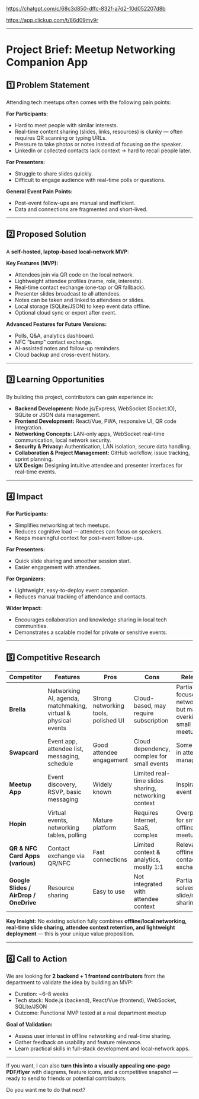 https://chatgpt.com/c/68c3d850-dffc-832f-a7d2-10d052207d8b

https://app.clickup.com/t/86d09my9r

---

# **Project Brief: Meetup Networking Companion App**

## 1️⃣ Problem Statement

Attending tech meetups often comes with the following pain points:

**For Participants:**

* Hard to meet people with similar interests.
* Real-time content sharing (slides, links, resources) is clunky — often requires QR scanning or typing URLs.
* Pressure to take photos or notes instead of focusing on the speaker.
* LinkedIn or collected contacts lack context → hard to recall people later.

**For Presenters:**

* Struggle to share slides quickly.
* Difficult to engage audience with real-time polls or questions.

**General Event Pain Points:**

* Post-event follow-ups are manual and inefficient.
* Data and connections are fragmented and short-lived.

---

## 2️⃣ Proposed Solution

A **self-hosted, laptop-based local-network MVP**:

**Key Features (MVP):**

* Attendees join via QR code on the local network.
* Lightweight attendee profiles (name, role, interests).
* Real-time contact exchange (one-tap or QR fallback).
* Presenter slides broadcast to all attendees.
* Notes can be taken and linked to attendees or slides.
* Local storage (SQLite/JSON) to keep event data offline.
* Optional cloud sync or export after event.

**Advanced Features for Future Versions:**

* Polls, Q\&A, analytics dashboard.
* NFC “bump” contact exchange.
* AI-assisted notes and follow-up reminders.
* Cloud backup and cross-event history.

---

## 3️⃣ Learning Opportunities

By building this project, contributors can gain experience in:

* **Backend Development:** Node.js/Express, WebSocket (Socket.IO), SQLite or JSON data management.
* **Frontend Development:** React/Vue, PWA, responsive UI, QR code integration.
* **Networking Concepts:** LAN-only apps, WebSocket real-time communication, local network security.
* **Security & Privacy:** Authentication, LAN isolation, secure data handling.
* **Collaboration & Project Management:** GitHub workflow, issue tracking, sprint planning.
* **UX Design:** Designing intuitive attendee and presenter interfaces for real-time events.

---

## 4️⃣ Impact

**For Participants:**

* Simplifies networking at tech meetups.
* Reduces cognitive load — attendees can focus on speakers.
* Keeps meaningful context for post-event follow-ups.

**For Presenters:**

* Quick slide sharing and smoother session start.
* Easier engagement with attendees.

**For Organizers:**

* Lightweight, easy-to-deploy event companion.
* Reduces manual tracking of attendance and contacts.

**Wider Impact:**

* Encourages collaboration and knowledge sharing in local tech communities.
* Demonstrates a scalable model for private or sensitive events.

---

## 5️⃣ Competitive Research

| Competitor                             | Features                                                      | Pros                                 | Cons                                                 | Relevance                                                              |
| -------------------------------------- | ------------------------------------------------------------- | ------------------------------------ | ---------------------------------------------------- | ---------------------------------------------------------------------- |
| **Brella**                             | Networking AI, agenda, matchmaking, virtual & physical events | Strong networking tools, polished UI | Cloud-based, may require subscription                | Partial — focuses on networking, but may be overkill for small meetups |
| **Swapcard**                           | Event app, attendee list, messaging, schedule                 | Good attendee engagement             | Cloud dependency, complex for small events           | Some overlap in attendee management                                    |
| **Meetup App**                         | Event discovery, RSVP, basic messaging                        | Widely known                         | Limited real-time slides sharing, networking context | Inspiration for event access                                           |
| **Hopin**                              | Virtual events, networking tables, polling                    | Mature platform                      | Requires Internet, SaaS, complex                     | Overpowered for small offline meetups                                  |
| **QR & NFC Card Apps (various)**       | Contact exchange via QR/NFC                                   | Fast connections                     | Limited context & analytics, mostly 1:1              | Relevant for offline contact exchange                                  |
| **Google Slides / AirDrop / OneDrive** | Resource sharing                                              | Easy to use                          | Not integrated with attendee context                 | Partial — only solves slide/resource sharing                           |

**Key Insight:**
No existing solution fully combines **offline/local networking, real-time slide sharing, attendee context retention, and lightweight deployment** — this is your unique value proposition.

---

## 6️⃣ Call to Action

We are looking for **2 backend + 1 frontend contributors** from the department to validate the idea by building an MVP:

* Duration: \~6–8 weeks
* Tech stack: Node.js (backend), React/Vue (frontend), WebSocket, SQLite/JSON
* Outcome: Functional MVP tested at a real department meetup

**Goal of Validation:**

* Assess user interest in offline networking and real-time sharing.
* Gather feedback on usability and feature relevance.
* Learn practical skills in full-stack development and local-network apps.

---

If you want, I can also **turn this into a visually appealing one-page PDF/flyer** with diagrams, feature icons, and a competitive snapshot — ready to send to friends or potential contributors.

Do you want me to do that next?
